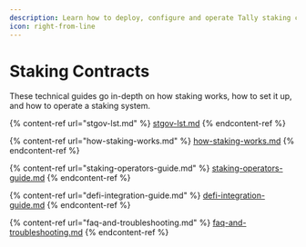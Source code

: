 ```yaml
---
description: Learn how to deploy, configure and operate Tally staking contracts.
icon: right-from-line
---
```


# Staking Contracts

These technical guides go in-depth on how staking works, how to set it up, and how to operate a staking system.

{% content-ref url="stgov-lst.md" %}
[stgov-lst.md](stgov-lst.md)
{% endcontent-ref %}

{% content-ref url="how-staking-works.md" %}
[how-staking-works.md](how-staking-works.md)
{% endcontent-ref %}

{% content-ref url="staking-operators-guide.md" %}
[staking-operators-guide.md](staking-operators-guide.md)
{% endcontent-ref %}

{% content-ref url="defi-integration-guide.md" %}
[defi-integration-guide.md](defi-integration-guide.md)
{% endcontent-ref %}

{% content-ref url="faq-and-troubleshooting.md" %}
[faq-and-troubleshooting.md](faq-and-troubleshooting.md)
{% endcontent-ref %}
